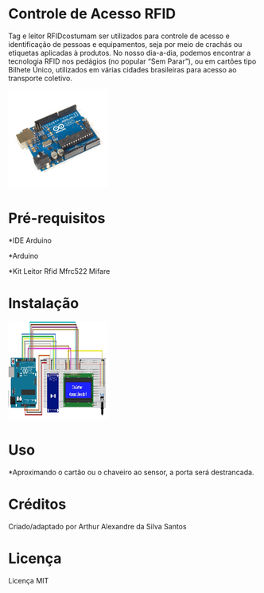 # Controle de Acesso RFID
Tag e leitor RFIDcostumam ser utilizados para controle de acesso e identificação de pessoas e equipamentos, seja por meio de crachás ou etiquetas aplicadas à produtos. No nosso dia-a-dia, podemos encontrar a tecnologia RFID nos pedágios (no popular “Sem Parar”), ou em cartões tipo Bilhete Único, utilizados em várias cidades brasileiras para acesso ao transporte coletivo.

<img src="https://github.com/Arthur-Alexandre/Arduino-Uno/blob/master/images/Arduino_Uno.jpg" height="200" width="200">

# Pré-requisitos
*IDE Arduino

*Arduino

*Kit Leitor Rfid Mfrc522 Mifare

# Instalação
<img src="https://github.com/Arthur-Alexandre/Arduino-Uno/blob/master/images/Modulo%20RFID%20Display%2016x21.jpg" height="200" width="200">

# Uso
*Aproximando o cartão ou o chaveiro ao sensor, a porta será destrancada.

# Créditos
Criado/adaptado por Arthur Alexandre da Silva Santos 

# Licença 
Licença MIT
